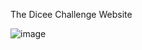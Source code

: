 The Dicee Challenge Website 

![image](https://user-images.githubusercontent.com/96110506/190852460-5e1d7f7b-ab5a-434d-a09f-5ffbb10f216c.png)

